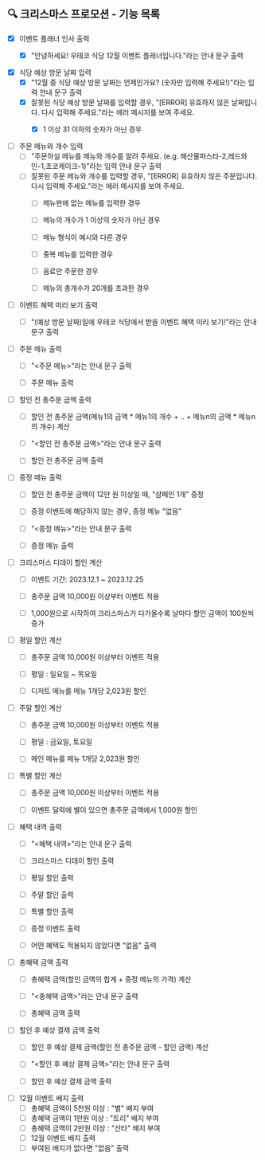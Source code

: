 ## 🔍 크리스마스 프로모션 - 기능 목록

- [x] 이벤트 플래너 인사 출력
  - [x] "안녕하세요! 우테코 식당 12월 이벤트 플래너입니다."라는 안내 문구 출력


- [x] 식당 예상 방문 날짜 입력
  - [x] "12월 중 식당 예상 방문 날짜는 언제인가요? (숫자만 입력해 주세요!)"라는 입력 안내 문구 출력
  - [x] 잘못된 식당 예상 방문 날짜를 입력할 경우, "[ERROR] 유효하지 않은 날짜입니다. 다시 입력해 주세요."라는 에러 메시지를 보여 주세요.
    - [x] 1 이상 31 이하의 숫자가 아닌 경우


- [ ] 주문 메뉴와 개수 입력
  - [ ] "주문하실 메뉴를 메뉴와 개수를 알려 주세요. (e.g. 해산물파스타-2,레드와인-1,초코케이크-1)"라는 입력 안내 문구 출력
  - [ ] 잘못된 주문 메뉴와 개수를 입력할 경우, "[ERROR] 유효하지 않은 주문입니다. 다시 입력해 주세요."라는 에러 메시지를 보여 주세요.
    - [ ] 메뉴판에 없는 메뉴를 입력한 경우
    - [ ] 메뉴의 개수가 1 이상의 숫자가 아닌 경우
    - [ ] 메뉴 형식이 예시와 다른 경우
    - [ ] 중복 메뉴를 입력한 경우
    - [ ] 음료만 주문한 경우
    - [ ] 메뉴의 총개수가 20개를 초과한 경우


- [ ] 이벤트 혜택 미리 보기 출력
  - [ ] "(예상 방문 날짜)일에 우테코 식당에서 받을 이벤트 혜택 미리 보기!"라는 안내 문구 출력


- [ ] 주문 메뉴 출력
  - [ ] "<주문 메뉴>"라는 안내 문구 출력
  - [ ] 주문 메뉴 출력


- [ ] 할인 전 총주문 금액 출력
  - [ ] 할인 전 총주문 금액(메뉴1의 금액 * 메뉴1의 개수 + .. + 메뉴n의 금액 * 메뉴n의 개수) 계산
  - [ ] "<할인 전 총주문 금액>"라는 안내 문구 출력
  - [ ] 할인 전 총주문 금액 출력


- [ ] 증정 메뉴 출력
  - [ ] 할인 전 총주문 금액이 12만 원 이상일 때, "샴페인 1개" 증정
  - [ ] 증정 이벤트에 해당하지 않는 경우, 증정 메뉴 "없음"
  - [ ] "<증정 메뉴>"라는 안내 문구 출력
  - [ ] 증정 메뉴 출력


- [ ] 크리스마스 디데이 할인 계산
  - [ ] 이벤트 기간: 2023.12.1 ~ 2023.12.25
  - [ ] 총주문 금액 10,000원 이상부터 이벤트 적용
  - [ ] 1,000원으로 시작하여 크리스마스가 다가올수록 날마다 할인 금액이 100원씩 증가


- [ ] 평일 할인 계산
  - [ ] 총주문 금액 10,000원 이상부터 이벤트 적용
  - [ ] 평일 : 일요일 ~ 목요일
  - [ ] 디저트 메뉴를 메뉴 1개당 2,023원 할인


- [ ] 주말 할인 계산
    - [ ] 총주문 금액 10,000원 이상부터 이벤트 적용
    - [ ] 평일 : 금요일, 토요일
    - [ ] 메인 메뉴를 메뉴 1개당 2,023원 할인


- [ ] 특별 할인 계산
  - [ ] 총주문 금액 10,000원 이상부터 이벤트 적용
  - [ ] 이벤트 달력에 별이 있으면 총주문 금액에서 1,000원 할인


- [ ] 혜택 내역 출력
  - [ ] "<혜택 내역>"라는 안내 문구 출력
  - [ ] 크리스마스 디데이 할인 출력
  - [ ] 평일 할인 출력
  - [ ] 주말 할인 출력
  - [ ] 특별 할인 출력
  - [ ] 증정 이벤트 출력
  - [ ] 어떤 혜택도 적용되지 않았다면 "없음" 출력


- [ ] 총혜택 금액 출력
  - [ ] 총혜택 금액(할인 금액의 합계 + 증정 메뉴의 가격) 계산
  - [ ] "<총혜택 금액>"라는 안내 문구 출력
  - [ ] 총혜택 금액 출력
  

- [ ] 할인 후 예상 결제 금액 출력
  - [ ] 할인 후 예상 결제 금액(할인 전 총주문 금액 - 할인 금액) 계산
  - [ ] "<할인 후 예상 결제 금액>"라는 안내 문구 출력
  - [ ] 할인 후 예상 결제 금액 출력


- [ ] 12월 이벤트 배지 출력
  - [ ] 총혜택 금액이 5천원 이상 : "별" 배지 부여
  - [ ] 총혜택 금액이 1만원 이상 : "트리" 배지 부여
  - [ ] 총혜택 금액이 2만원 이상 : "산타" 배지 부여
  - [ ] 12월 이벤트 배지 출력
  - [ ] 부여된 배지가 없다면 "없음" 출력